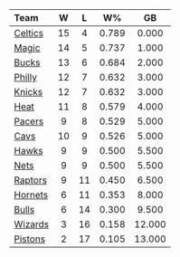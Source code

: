 | Team                            |  W  |  L  |  W%   |   GB   |
|:--------------------------------|:---:|:---:|:-----:|:------:|
| [Celtics](/r/bostonceltics)     | 15  |  4  | 0.789 | 0.000  |
| [Magic](/r/OrlandoMagic)        | 14  |  5  | 0.737 | 1.000  |
| [Bucks](/r/MkeBucks)            | 13  |  6  | 0.684 | 2.000  |
| [Philly](/r/sixers)             | 12  |  7  | 0.632 | 3.000  |
| [Knicks](/r/NYKnicks)           | 12  |  7  | 0.632 | 3.000  |
| [Heat](/r/heat)                 | 11  |  8  | 0.579 | 4.000  |
| [Pacers](/r/pacers)             |  9  |  8  | 0.529 | 5.000  |
| [Cavs](/r/clevelandcavs)        | 10  |  9  | 0.526 | 5.000  |
| [Hawks](/r/AtlantaHawks)        |  9  |  9  | 0.500 | 5.500  |
| [Nets](/r/GoNets)               |  9  |  9  | 0.500 | 5.500  |
| [Raptors](/r/torontoraptors)    |  9  | 11  | 0.450 | 6.500  |
| [Hornets](/r/CharlotteHornets)  |  6  | 11  | 0.353 | 8.000  |
| [Bulls](/r/chicagobulls)        |  6  | 14  | 0.300 | 9.500  |
| [Wizards](/r/washingtonwizards) |  3  | 16  | 0.158 | 12.000 |
| [Pistons](/r/DetroitPistons)    |  2  | 17  | 0.105 | 13.000 |